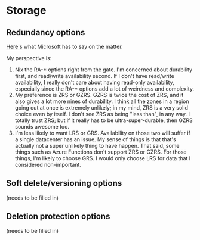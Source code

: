 # Storage

## Redundancy options

[Here's](https://docs.microsoft.com/en-us/azure/storage/common/storage-redundancy)
what Microsoft has to say on the matter.

My perspective is:
1. Nix the RA-* options right from the gate. I'm concerned about durability
   first, and read/write availability second. If I don't have read/write
   availability, I really don't care about having read-only availability,
   especially since the RA-* options add a lot of weirdness and complexity.
2. My preference is ZRS or GZRS. GZRS is twice the cost of ZRS, and it also
   gives a lot more nines of durability. I think all the zones in a region
   going out at once is extremely unlikely; in my mind, ZRS is a very solid
   choice even by itself. I don't see ZRS as being "less than", in any way. I
   totally trust ZRS; but if it really has to be ultra-super-durable, then
   GZRS sounds awesome too.
3. I'm less likely to want LRS or GRS. Availability on those two will suffer
   if a single datacenter has an issue. My sense of things is that that's
   actually not a super unlikely thing to have happen. That said, some things
   such as Azure Functions don't support ZRS or GZRS. For those things, I'm
   likely to choose GRS. I would only choose LRS for data that I considered
   non-important.

## Soft delete/versioning options

(needs to be filled in)

## Deletion protection options

(needs to be filled in)
